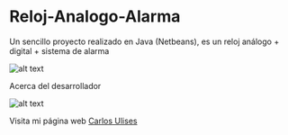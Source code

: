 # Reloj-Analogo-Alarma

Un sencillo proyecto realizado en Java (Netbeans), es un reloj análogo + digital + sistema de alarma

![alt text](https://raw.githubusercontent.com/CarlosUlisesOchoa/Reloj-Analogo-Alarma/6834f94e3d002d4eefa4caa740c320ce0f5d8e7f/dist/Images/Main.png)

Acerca del desarrollador

![alt text](https://raw.githubusercontent.com/CarlosUlisesOchoa/Reloj-Analogo-Alarma/6834f94e3d002d4eefa4caa740c320ce0f5d8e7f/dist/Images/2019-04-23_23h46_18.png)

Visita mi página web [Carlos Ulises](http://www.carlosulises.ml)
